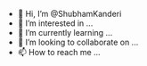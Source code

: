 - 👋 Hi, I’m @ShubhamKanderi
- 👀 I’m interested in ...
- 🌱 I’m currently learning ...
- 💞️ I’m looking to collaborate on ...
- 📫 How to reach me ...

<!---
ShubhamKanderi/ShubhamKanderi is a ✨ special ✨ repository because its `README.md` (this file) appears on your GitHub profile.
You can click the Preview link to take a look at your changes.
--->
